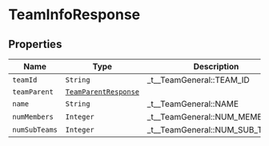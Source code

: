 

# TeamInfoResponse



## Properties

| Name | Type | Description | Notes |
|------------ | ------------- | ------------- | -------------|
| `teamId` | ```String``` |  _t__TeamGeneral::TEAM_ID  |  |
| `teamParent` | [```TeamParentResponse```](TeamParentResponse.md) |    |  |
| `name` | ```String``` |  _t__TeamGeneral::NAME  |  |
| `numMembers` | ```Integer``` |  _t__TeamGeneral::NUM_MEMBERS  |  |
| `numSubTeams` | ```Integer``` |  _t__TeamGeneral::NUM_SUB_TEAMS  |  |



